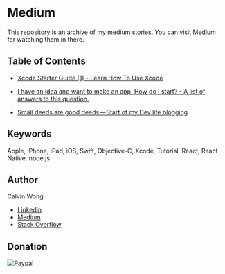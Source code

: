 # Medium

This repository is an archive of my medium stories. You can visit [Medium](https://medium.com/@calw9) for watching them in there.
	
## Table of Contents

- [Xcode Starter Guide (1) - Learn How To Use Xcode](https://medium.com/@calw9/xcode-starter-guide-1-learn-how-to-use-xcode-7b852a4619ba)

- [I have an idea and want to make an app. How do I start? - A list of answers to this question.](https://medium.com/@calw9/i-have-an-idea-and-want-to-make-an-app-how-do-i-start-a-list-of-answers-to-this-question-f82b63fb1f87)

- [Small deeds are good deeds — Start of my Dev life blogging](https://medium.com/@calw9/small-deeds-are-good-deeds-start-of-my-dev-life-blogging-ffba1f1b0b30)



## Keywords

Apple, iPhone, iPad, iOS, Swift, Objective-C, Xcode, Tutorial, React, React Native. node.js

## Author

Calvin Wong
* [Linkedin](https://www.linkedin.com/in/calw9)
* [Medium](https://medium.com/@calw9)
* [Stack Overflow](https://stackoverflow.com/users/9749232/calvin)


## Donation
	
![Paypal](https://github.com/calw9/medium/blob/master/assets/paypal.png)

